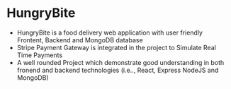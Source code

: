 # HungryBite
+ HungryBite is a food delivery web application with user friendly Frontent, Backend and MongoDB database
+ Stripe Payment Gateway is integrated in the project to Simulate Real Time Payments
+ A well rounded Project which demonstrate good understanding in both fronend and backend technologies (i.e.., React, Express NodeJS and MongoDB)
